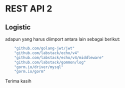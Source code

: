 # REST API 2
## Logistic

adapun yang harus diimport antara lain sebagai berikut:
```bash
	"github.com/golang-jwt/jwt"
	"github.com/labstack/echo/v4"
	"github.com/labstack/echo/v4/middleware"
	"github.com/labstack/gommon/log"
	"gorm.io/driver/mysql"
	"gorm.io/gorm"
```
Terima kasih
